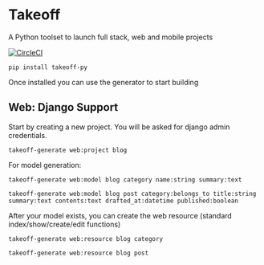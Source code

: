 # Takeoff
A Python toolset to launch full stack, web and mobile projects

[![CircleCI](https://circleci.com/gh/themarceloribeiro/takeoff-py.svg?style=svg)](https://app.circleci.com/pipelines/github/themarceloribeiro/takeoff-py)

```
pip install takeoff-py
```

Once installed you can use the generator to start building

## Web: Django Support

Start by creating a new project. You will be asked for django admin credentials.

```
takeoff-generate web:project blog
```

For model generation:

```
takeoff-generate web:model blog category name:string summary:text
```

```
takeoff-generate web:model blog post category:belongs_to title:string summary:text contents:text drafted_at:datetime published:boolean 
```

After your model exists, you can create the web resource (standard index/show/create/edit functions)

```
takeoff-generate web:resource blog category
```

```
takeoff-generate web:resource blog post
```